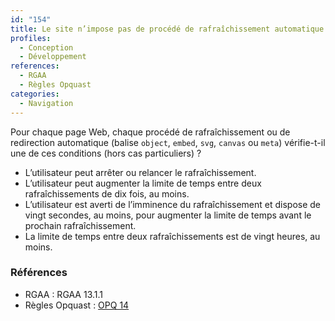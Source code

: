 ```yaml
---
id: "154"
title: Le site n’impose pas de procédé de rafraîchissement automatique non contrôlable par l’utilisateur
profiles:
  - Conception
  - Développement
references:
  - RGAA
  - Règles Opquast
categories:
  - Navigation
---
```


Pour chaque page Web, chaque procédé de rafraîchissement ou de redirection automatique (balise `object`, `embed`, `svg`, `canvas` ou `meta`) vérifie-t-il une de ces conditions (hors cas particuliers) ?

* L’utilisateur peut arrêter ou relancer le rafraîchissement.
* L’utilisateur peut augmenter la limite de temps entre deux rafraîchissements de dix fois, au moins.
* L’utilisateur est averti de l’imminence du rafraîchissement et dispose de vingt secondes, au moins, pour augmenter la limite de temps avant le prochain rafraîchissement.
* La limite de temps entre deux rafraîchissements est de vingt heures, au moins.

### Références

*   RGAA : RGAA 13.1.1
*   Règles Opquast : [OPQ 14](https://checklists.opquast.com/fr/assurance-qualite-web/le-site-nimpose-pas-de-redirection-ou-de-rafraichissement-automatique-cote-client)
